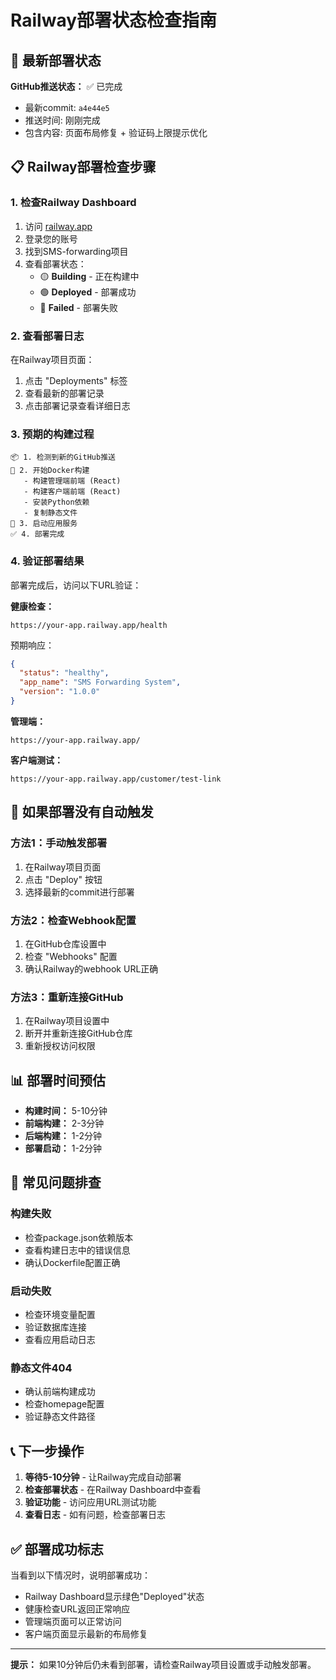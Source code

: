 # Railway部署状态检查指南

## 🚀 最新部署状态

**GitHub推送状态：** ✅ 已完成
- 最新commit: `a4e44e5`
- 推送时间: 刚刚完成
- 包含内容: 页面布局修复 + 验证码上限提示优化

## 📋 Railway部署检查步骤

### 1. 检查Railway Dashboard
1. 访问 [railway.app](https://railway.app)
2. 登录您的账号
3. 找到SMS-forwarding项目
4. 查看部署状态：
   - 🟡 **Building** - 正在构建中
   - 🟢 **Deployed** - 部署成功
   - 🔴 **Failed** - 部署失败

### 2. 查看部署日志
在Railway项目页面：
1. 点击 "Deployments" 标签
2. 查看最新的部署记录
3. 点击部署记录查看详细日志

### 3. 预期的构建过程
```
📦 1. 检测到新的GitHub推送
🔨 2. 开始Docker构建
   - 构建管理端前端 (React)
   - 构建客户端前端 (React)
   - 安装Python依赖
   - 复制静态文件
🚀 3. 启动应用服务
✅ 4. 部署完成
```

### 4. 验证部署结果
部署完成后，访问以下URL验证：

**健康检查：**
```
https://your-app.railway.app/health
```
预期响应：
```json
{
  "status": "healthy",
  "app_name": "SMS Forwarding System",
  "version": "1.0.0"
}
```

**管理端：**
```
https://your-app.railway.app/
```

**客户端测试：**
```
https://your-app.railway.app/customer/test-link
```

## 🔧 如果部署没有自动触发

### 方法1：手动触发部署
1. 在Railway项目页面
2. 点击 "Deploy" 按钮
3. 选择最新的commit进行部署

### 方法2：检查Webhook配置
1. 在GitHub仓库设置中
2. 检查 "Webhooks" 配置
3. 确认Railway的webhook URL正确

### 方法3：重新连接GitHub
1. 在Railway项目设置中
2. 断开并重新连接GitHub仓库
3. 重新授权访问权限

## 📊 部署时间预估

- **构建时间：** 5-10分钟
- **前端构建：** 2-3分钟
- **后端构建：** 1-2分钟
- **部署启动：** 1-2分钟

## 🚨 常见问题排查

### 构建失败
- 检查package.json依赖版本
- 查看构建日志中的错误信息
- 确认Dockerfile配置正确

### 启动失败
- 检查环境变量配置
- 验证数据库连接
- 查看应用启动日志

### 静态文件404
- 确认前端构建成功
- 检查homepage配置
- 验证静态文件路径

## 📞 下一步操作

1. **等待5-10分钟** - 让Railway完成自动部署
2. **检查部署状态** - 在Railway Dashboard中查看
3. **验证功能** - 访问应用URL测试功能
4. **查看日志** - 如有问题，检查部署日志

## ✅ 部署成功标志

当看到以下情况时，说明部署成功：
- Railway Dashboard显示绿色"Deployed"状态
- 健康检查URL返回正常响应
- 管理端页面可以正常访问
- 客户端页面显示最新的布局修复

---

**提示：** 如果10分钟后仍未看到部署，请检查Railway项目设置或手动触发部署。

